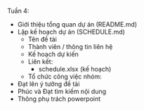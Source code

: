 Tuần 4:
+ Giới thiệu tổng quan dự án (README.md)
+ Lập kế hoạch dự án (SCHEDULE.md)
   * Tên đề tài
   * Thành viên / thông tin liên hệ
   * Kế hoạch dự kiến
   * Liên kết:
      + schedule.xlsx (kế hoạch)
   * Tổ chức công việc nhóm:
+ Đạt lên ý tưởng đề tài
+ Phúc và Đạt tìm kiếm nội dung
+ Thông phụ trách powerpoint

